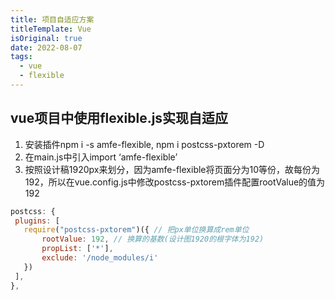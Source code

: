 ```yaml
---
title: 项目自适应方案
titleTemplate: Vue
isOriginal: true
date: 2022-08-07
tags:
  - vue
  - flexible
---
```


## vue项目中使用**flexible.js实现自适应**

1. 安装插件npm i -s amfe-flexible, npm i postcss-pxtorem -D
2. 在main.js中引入import ‘amfe-flexible’
3. 按照设计稿1920px来划分，因为amfe-flexible将页面分为10等份，故每份为192，所以在vue.config.js中修改postcss-pxtorem插件配置rootValue的值为192

```jsx
postcss: {
 plugins: [
   require("postcss-pxtorem")({ // 把px单位换算成rem单位     
	   rootValue: 192, // 换算的基数(设计图1920的根字体为192)     
	   propList: ['*'],
	   exclude: '/node_modules/i'   
   })
 ],
},
```